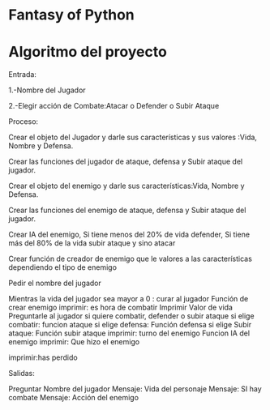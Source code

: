 # Fantasy of Python





# Algoritmo del proyecto

Entrada:

1.-Nombre del Jugador

2.-Elegir acción de Combate:Atacar o Defender o Subir Ataque

Proceso:

Crear el objeto del Jugador y darle sus características y sus valores :Vida, Nombre y Defensa.

Crear las funciones del jugador de ataque, defensa y Subir ataque del jugador.

Crear el objeto del enemigo y darle sus características:Vida, Nombre y Defensa.

Crear las funciones del enemigo de ataque, defensa y Subir ataque del jugador.

Crear IA del enemigo, Si tiene menos del 20% de vida defender, Si tiene más del 80% de la vida subir ataque y sino atacar

Crear función de creador de enemigo que le valores a las características dependiendo el tipo de enemigo

Pedir el nombre del jugador

Mientras la vida del jugador sea mayor a 0 :
	curar al jugador
	Función de crear enemigo
	imprimir: es hora de combatir
	Imprimir Valor de vida
	Preguntarle al jugador si quiere combatir, defender o subir ataque
	si elige combatir:
		funcion ataque
	si elige defensa:
		Función defensa
	si elige Subir ataque: 
		Función subir ataque
	imprimir: turno del enemigo
	Funcion IA del enemigo
	imprimir: Que hizo el enemigo

imprimir:has perdido

Salidas:

Preguntar Nombre del jugador
Mensaje: Vida del personaje
Mensaje: SI hay combate
Mensaje: Acción del enemigo
	
	


